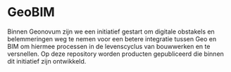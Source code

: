 # GeoBIM
Binnen Geonovum zijn we een initiatief gestart om digitale obstakels en belemmeringen weg te nemen voor een betere integratie tussen Geo en BIM om hiermee processen in de levenscyclus van bouwwerken en te versnellen. Op deze repository worden producten gepubliceerd die binnen dit initiatief zijn ontwikkeld.
